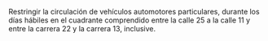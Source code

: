 Restringir la circulación de vehículos automotores particulares, durante los días hábiles en el cuadrante comprendido entre la calle 25 a la calle 11 y entre la carrera 22 y la carrera 13, inclusive.
